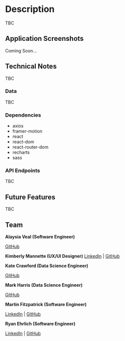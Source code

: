 # Description
TBC

## Application Screenshots
Coming Soon...

## Technical Notes
TBC

### Data
TBC

### Dependencies
 - axios
 - framer-motion
 - react
 - react-dom
 - react-router-dom
 - recharts
 - sass

### API Endpoints
TBC

## Future Features
TBC

## Team


**Alaysia Veal (Software Engineer)**
<!-- [LinkedIn](https://www.linkedin.com/in/NAME/) | -->
[GitHub](https://github.com/AlaysiaVeal)

**Kimberly Mannette (UX/UI Designer)**
[LinkedIn](https://www.linkedin.com/in/kimberlymannette/) |
[GitHub](https://github.com/kimberlymannette)

**Kate Crawford (Data Science Engineer)**
<!-- [LinkedIn](https://www.linkedin.com/in/NAME/) | -->
[GitHub](https://github.com/codewithkate)

**Mark Harris (Data Science Engineer)**
<!-- [LinkedIn](https://www.linkedin.com/in/NAME/) | -->
[GitHub](https://github.com/MarkCHarris)

**Martin Fitzpatrick (Software Engineer)**

[LinkedIn](https://www.linkedin.com/in/martinj-fitzpatrick/) |
[GitHub](https://github.com/krsnamara)

**Ryan Ehrlich (Software Engineer)**

[LinkedIn](https://www.linkedin.com/in/ryanehrlich/) |
[GitHub](https://github.com/Jagerziel)


 